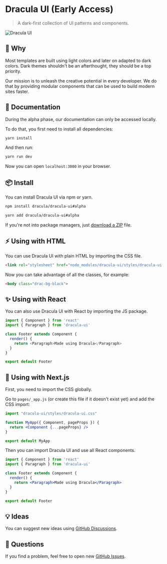 # Dracula UI (Early Access)

> A dark-first collection of UI patterns and components.

![Dracula UI](https://user-images.githubusercontent.com/398893/111241824-24571f00-85bb-11eb-86fc-15836ac703c6.png)

## :thinking: Why

Most templates are built using light colors and later on adapted to dark colors. Dark themes shouldn't be an afterthought, they should be a top priority.

Our mission is to unleash the creative potential in every developer. We do that by providing modular components that can be used to build modern sites faster.

## :book: Documentation

During the alpha phase, our documentation can only be accessed locally.

To do that, you first need to install all dependencies:

```bash
yarn install
```

And then run:

```bash
yarn run dev
```

Now you can open `localhost:3000` in your browser.

## :package: Install

You can install Dracula UI via npm or yarn.

```bash
npm install dracula/dracula-ui#alpha

yarn add dracula/dracula-ui#alpha
```

If you're not into package managers, just [download a ZIP](https://github.com/dracula/dracula-ui/archive/master.zip) file.

## :zap: Using with HTML

You can use Dracula UI with plain HTML by importing the CSS file.

```html
<link rel="stylesheet" href="node_modules/dracula-ui/styles/dracula-ui.css" />
```

Now you can take advantage of all the classes, for example:

```html
<body class="drac-bg-black">
```

## :sparkles: Using with React

You can also use Dracula UI with React by importing the JS package.

```js
import { Component } from 'react'
import { Paragraph } from 'dracula-ui'

class Footer extends Component {
  render() {
    return <Paragraph>Made using Dracula</Paragraph>
  }
}

export default Footer
```

## :rocket: Using with Next.js

First, you need to import the CSS globally.

Go to `pages/_app.js` (or create this file if it doesn't exist yet) and add the CSS import:

```jsx
import "dracula-ui/styles/dracula-ui.css"

function MyApp({ Component, pageProps }) {
  return <Component {...pageProps} />
}

export default MyApp
```

Then you can import Dracula UI and use all React components.

```jsx
import { Component } from 'react'
import { Paragraph } from 'dracula-ui'

class Footer extends Component {
  render() {
    return <Paragraph>Made using Dracula</Paragraph>
  }
}

export default Footer
```

## :bulb: Ideas

You can suggest new ideas using [GitHub Discussions](https://github.com/dracula/dracula-ui/discussions).

## :wave: Questions

If you find a problem, feel free to open new [GitHub Issues](https://github.com/dracula/dracula-ui/issues).